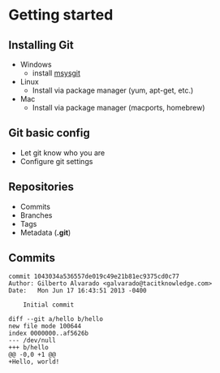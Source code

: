 # Getting started


## Installing Git
* Windows
  * install [msysgit](https://code.google.com/p/msysgit)
* Linux
  * Install via package manager (yum, apt-get, etc.)
* Mac
  * Install via package manager (macports, homebrew)


## Git basic config

* Let git know who you are
* Configure git settings


## Repositories

* Commits
* Branches
* Tags
* Metadata (**.git**)


## Commits

    commit 1043034a536557de019c49e21b81ec9375cd0c77
    Author: Gilberto Alvarado <galvarado@tacitknowledge.com>
    Date:   Mon Jun 17 16:43:51 2013 -0400

        Initial commit

    diff --git a/hello b/hello
    new file mode 100644
    index 0000000..af5626b
    --- /dev/null
    +++ b/hello
    @@ -0,0 +1 @@
    +Hello, world!

